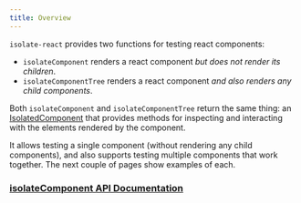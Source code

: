 ```yaml
---
title: Overview
---
```


`isolate-react` provides two functions for testing react components:

- `isolateComponent` renders a react component *but does not render its children*.
- `isolateComponentTree` renders a react component *and also renders any child components*.

Both `isolateComponent` and `isolateComponentTree` return the same thing: an [IsolatedComponent](./api#IsolatedComponent) that provides methods for inspecting and interacting with the elements rendered by the component.
 
It allows testing a single component (without rendering any child components), and also supports testing multiple components that work together. The next couple of pages show examples of each.


### [isolateComponent API Documentation](./api.md)

